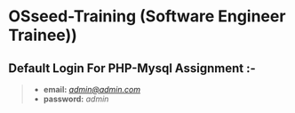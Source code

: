 # OSseed-Training (Software Engineer Trainee))

## Default Login For PHP-Mysql Assignment :-
> - **email:** *admin@admin.com*  
> - **password:** *admin*
